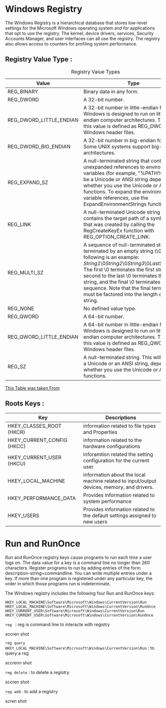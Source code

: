 # Windows Registry 

The Windows Registry is a hierarchical database that stores low-level settings for the Microsoft Windows operating system and for applications that opt to use the registry. The kernel, device drivers, services, Security Accounts Manager, and user interfaces can all use the registry. The registry also allows access to counters for profiling system performance.

## Registry Value Type :
<div class="table-scroll-wrapper has-inner-focus" tabindex="0" role="group" aria-label="Horizontally scrollable data"><table class="table"><caption class="visually-hidden">Registry Value Types</caption>
<thead>
<tr>
<th>Value</th>
<th>Type</th>
</tr>
</thead>
<tbody>
<tr>
<td>REG_BINARY</td>
<td>Binary data in any form.</td>
</tr>
<tr>
<td>REG_DWORD</td>
<td>A 32-bit number.</td>
</tr>
<tr>
<td>REG_DWORD_LITTLE_ENDIAN</td>
<td>A 32-bit number in little-endian format. Windows is designed to run on little-endian computer architectures. Therefore, this value is defined as REG_DWORD in the Windows header files.</td>
</tr>
<tr>
<td>REG_DWORD_BIG_ENDIAN</td>
<td>A 32-bit number in big-endian format. Some UNIX systems support big-endian architectures.</td>
</tr>
<tr>
<td>REG_EXPAND_SZ</td>
<td>A null-terminated string that contains unexpanded references to environment variables (for example, "%PATH%"). It will be a Unicode or ANSI string depending on whether you use the Unicode or ANSI functions. To expand the environment variable references, use the ExpandEnvironmentStrings function.</td>
</tr>
<tr>
<td>REG_LINK</td>
<td>A null-terminated Unicode string that contains the target path of a symbolic link that was created by calling the RegCreateKeyEx</strong></a> function with REG_OPTION_CREATE_LINK.</td>
</tr>
<tr>
<td>REG_MULTI_SZ</td>
<td>A sequence of null-terminated strings, terminated by an empty string (\0). The following is an example: <em>String1</em>\0<em>String2</em>\0<em>String3</em>\0<em>LastString</em>\0\0 The first \0 terminates the first string, the second to the last \0 terminates the last string, and the final \0 terminates the sequence. Note that the final terminator must be factored into the length of the string.</td>
</tr>
<tr>
<td>REG_NONE</td>
<td>No defined value type.</td>
</tr>
<tr>
<td>REG_QWORD</td>
<td>A 64-bit number.</td>
</tr>
<tr>
<td>REG_QWORD_LITTLE_ENDIAN</td>
<td>A 64-bit number in little-endian format. Windows is designed to run on little-endian computer architectures. Therefore, this value is defined as REG_QWORD in the Windows header files.</td>
</tr>
<tr>
<td>REG_SZ</td>
<td>A null-terminated string. This will be either a Unicode or an ANSI string, depending on whether you use the Unicode or ANSI functions.</td>
</tr>
</tbody>
</table></div>

[ This Table was taken From ](https://docs.microsoft.com/en-us/windows/win32/sysinfo/registry-value-types)

## Roots Keys :
|Key | Descriptions 
|-----|------------
|HKEY_CLASSES_ROOT (HKCR) | information related to file types and Properties
|HKEY_CURRENT_CONFIG (HKCC) | information related to the hardware configurations 
|HKEY_CURRENT_USER (HKCU) | inforamtion related the setting configuration for the current user 
| HKEY_LOCAL_MACHINE | information about the local machine related to input/output devices, memory, and drivers. 
| HKEY_PERFORMANCE_DATA | Provides information related to system performance 
|HKEY_USERS | Provides information related to the default settings assigned to new users 

# Run and RunOnce 
Run and RunOnce registry keys cause programs to run each time a user logs on. The data value for a key is a command line no longer than 260 characters. Register programs to run by adding entries of the form description-string=commandline. You can write multiple entries under a key. If more than one program is registered under any particular key, the order in which those programs run is indeterminate.

The Windows registry includes the following four Run and RunOnce keys:

    HKEY_LOCAL_MACHINE\Software\Microsoft\Windows\CurrentVersion\Run
    HKEY_LOCAL_MACHINE\Software\Microsoft\Windows\CurrentVersion\RunOnce
    HKEY_CURRENT_USER\Software\Microsoft\Windows\CurrentVersion\Run
    HKEY_CURRENT_USER\Software\Microsoft\Windows\CurrentVersion\RunOnce

```reg ``` : reg is command line to interacte with registry 

sccren shot 

``` reg query  HKEY_LOCAL_MACHINE\Software\Microsoft\Windows\CurrentVersion\Run ``` : to query a reg

sccrenn shot 

``` reg delete ``` : to delete a registry 

sccren shot 

``` reg add ``` : to add a registry 

scren shot 

